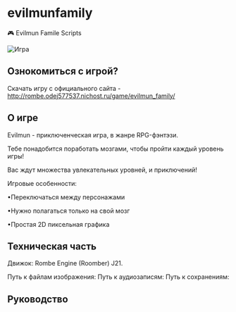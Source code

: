 # evilmunfamily
🎮 Evilmun Famile Scripts

![Игра](https://sun9-17.userapi.com/impg/XFLFW7mR4SGhMD8y2u5x83OEkiefrCQqMZU0Hw/eoWzX1dkiuI.jpg?size=1120x920&quality=96&sign=a3732f67510a3b57850735fe65f6a956&type=album)
## Ознокомиться с игрой?
Скачать игру с официального сайта - http://rombe.odej577537.nichost.ru/game/evilmun_family/
## О игре
Evilmun - приключенческая игра, в жанре RPG-фэнтэзи.

Тебе понадобится поработать мозгами, чтобы пройти каждый уровень игры!

Вас ждут множества увлекательных уровней, и приключений!

Игровые особенности:

•Переключаться между персонажами

•Нужно полагаться только на свой мозг

•Простая 2D пиксельная графика

## Техническая часть
Движок: Rombe Engine (Roomber) J21.

Путь к файлам изображения: 
Путь к аудиозаписям: 
Путь к сохранениям:
## Руководство 
